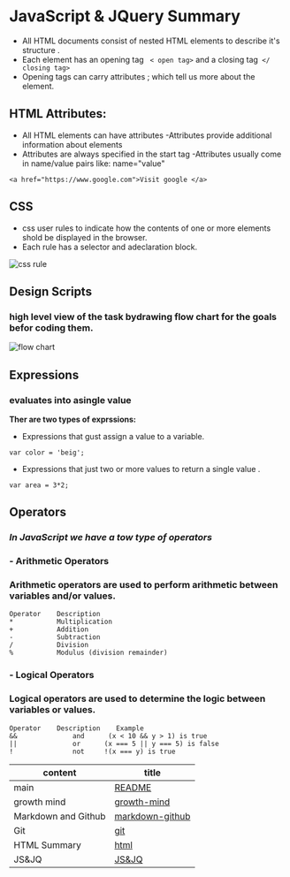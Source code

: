 # JavaScript & JQuery Summary

- All HTML documents consist of nested HTML elements to describe it's structure .
- Each element has an opening tag ``` < open tag>``` and a closing tag``` </ closing tag>```
- Opening tags can carry attributes ; which tell us more about the element.
## **HTML Attributes:**
- All HTML elements can have attributes
-Attributes provide additional information about elements
- Attributes are always specified in the start tag
-Attributes usually come in name/value pairs like: name="value"

```
<a href="https://www.google.com">Visit google </a>
```
## **CSS**
- css user rules to indicate how the contents of one or more elements shold be displayed in the browser.
- Each rule has a selector and adeclaration block.

![css rule](https://puzzleweb.ru/en/images/css/1_1.png)

## **Design Scripts**
### high level view of the task bydrawing flow chart for the goals befor coding them.
![flow chart](https://fbwebhookbotsem.herokuapp.com/images/b5-diagram.png)

## **Expressions**
### evaluates into asingle value
**Ther are two types of exprssions:**

- Expressions that gust assign a value to a variable.
```
var color = 'beig';
```


- Expressions that just two or more values to return a single value .
```
var area = 3*2;
```








## **Operators**
### ***In JavaScript we have a tow type of operators***

### -  **Arithmetic Operators**

### Arithmetic operators are used to perform arithmetic between variables and/or values.

``` 
Operator	Description
*	        Multiplication
+	        Addition
-	        Subtraction
/	        Division
%	        Modulus (division remainder)
```

### - **Logical Operators**
### Logical operators are used to determine the logic between variables or values.


```
Operator	Description	   Example
&&          	and	     (x < 10 && y > 1) is true
||             	or  	(x === 5 || y === 5) is false
!           	not	    !(x === y) is true
```


content  | title
------------ | -------------
main       | [README](https://amna-alhammad.github.io/reading-notes/)
growth mind   | [growth-mind](https://amna-alhammad.github.io/reading-notes/growth-mind)
Markdown and Github       |[markdown-github](https://amna-alhammad.github.io/reading-notes/markdown-github)
Git          |[git](https://amna-alhammad.github.io/reading-notes/git)
HTML Summary     |[html](https://amna-alhammad.github.io/reading-notes/html)
 JS&JQ    | [JS&JQ](https://amna-alhammad.github.io/reading-notes/JSJQ)